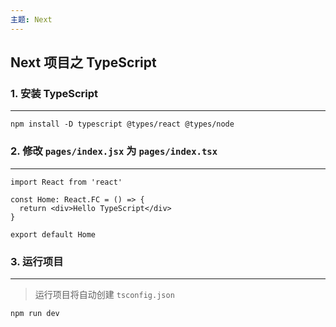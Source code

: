 ```yaml
---
主题: Next
---
```


## Next 项目之 TypeScript

### 1. 安装 TypeScript

---

```shell
npm install -D typescript @types/react @types/node
```

### 2. 修改 `pages/index.jsx` 为 `pages/index.tsx`

---

```tsx
import React from 'react'

const Home: React.FC = () => {
  return <div>Hello TypeScript</div>
}

export default Home
```

### 3. 运行项目

---

>运行项目将自动创建 `tsconfig.json`

```sh
npm run dev
```
